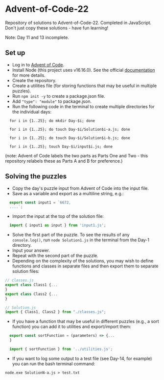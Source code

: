 # Advent-of-Code-22
Repository of solutions to Advent-of-Code-22. Completed in JavaScript. Don't just copy these solutions - have fun learning!

Note: Day 11 and 13 incomplete.

## Set up
- Log in to [Advent of Code](https://adventofcode.com/).
- Install Node (this project uses v16.16.0). See the official [documentation](https://nodejs.dev/en/learn/how-to-install-nodejs/) for more details.
- Create the repository.
- Create a utilities file (for storing functions that may be useful in multiple puzzles).
- Run `npm init -y` to create a package.json file.
- Add `"type": "module"` to package.json.
- Run the following code in the terminal to create multiple directories for the individual days:
```
  for i in {1..25}; do mkdir Day-$i; done
```
```
  for i in {1..25}; do touch Day-$i/Solution$i-a.js; done
```
```
  for i in {1..25}; do touch Day-$i/Solution$i-b.js; done
```
```
  for i in {1..25}; touch Day-$i/input$i.js; done
```
(note: Advent of Code labels the two parts as Parts One and Two - this repository relabels these as Parts A and B for preference.)
## Solving the puzzles
- Copy the day's puzzle input from Advent of Code into the input file.
- Save as a variable and export as a multiline string, e.g.:
```javascript
  export const input1 = `6672, 
  ....`;
```
- Import the input at the top of the solution file:
```javascript
  import { input1 as input } from 'input1.js'; 
```
- Solve the first part of the puzzle. To see the results of any `console.log()`, run `node Solution1.js` in the terminal from the Day-1 directory.
- Input your answer.
- Repeat with the second part of the puzzle. 
- Depending on the complexity of the solutions, you may wish to define functions and classes in separate files and then export them to separate solution files:
```javascript
// classes.js
export class Class1 {...
}
export class Class2 {...
}
```
```javascript
// Solution.js
import { Class1, Class2 } from "./classes.js";
```
- If you have a function that may be useful in different puzzles (e.g., a sort function) you can add it to utilities and export/import them:
```javascript
  export const sortFunction = (parameters) => {...
  } 
```
```javascript
  import { sortFunction } from '../utilities.js';
```
- If you want to log some output to a test file (see Day-14, for example) you can run the bash terminal command:
```
node.exe SolutionN-a.js > test.txt
```